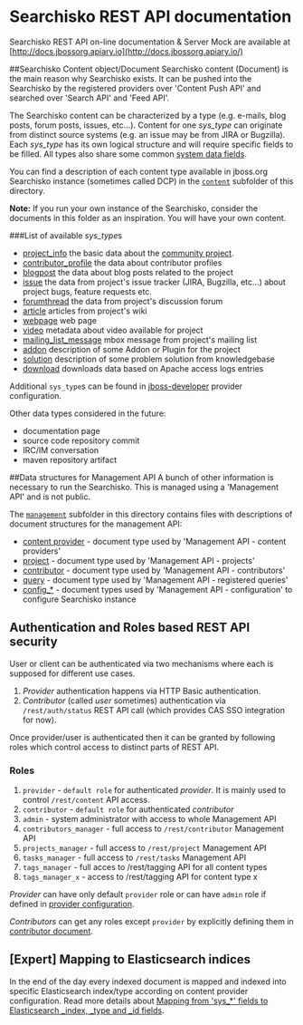 Searchisko REST API documentation
=================================

Searchisko REST API on-line documentation & Server Mock are available at [http://docs.jbossorg.apiary.io](http://docs.jbossorg.apiary.io/)

##Searchisko Content object/Document
Searchisko content (Document) is the main reason why Searchisko exists. It can be pushed into the Searchisko by the 
registered providers over 'Content Push API' and searched over 'Search API' and 'Feed API'.

The Searchisko content can be characterized by a type (e.g. e-mails, blog posts, forum 
posts, issues, etc...). Content for one *sys_type* can originate from distinct source
systems (e.g. an issue may be from JIRA or Bugzilla). 
Each *sys_type* has its own logical structure and will require specific fields
to be filled. All types also share some common [system data fields](content/dcp_content_object.md).

You can find a description of each content type available in jboss.org Searchisko instance (sometimes called DCP) in the
[`content`](content) subfolder of this directory.

**Note:** If you run your own instance of the Searchisko, consider the documents in this folder 
as an inspiration. You will have your own content.

###List of available *sys_type*s

+ [project_info](content/project_info.md) the basic data about the [community project](https://www.jboss.org/projects.html). 
+ [contributor_profile](content/contributor_profile.md) the data about contributor profiles
+ [blogpost](content/blogpost.md) the data about blog posts related to the project
+ [issue](content/issue.md) the data from project's issue tracker (JIRA, Bugzilla, 
  etc...) about project bugs, feature requests etc.
+ [forumthread](content/forumthread.md) the data from project's discussion forum
+ [article](content/article.md) articles from project's wiki
+ [webpage](content/webpage.md) web page
+ [video](content/video.md) metadata about video available for project
+ [mailing_list_message](content/mailing_list_message.md) mbox message from project's mailing list
+ [addon](content/addon.md) description of some Addon or Plugin for the project
+ [solution](content/solution.md) description of some problem solution from knowledgebase
+ [download](content/download.md) downloads data based on Apache access logs entries 

Additional `sys_type`s can be found in
[jboss-developer](https://github.com/jboss-developer/www.jboss.org/blob/master/_dcp/data/provider/jboss-developer.json)
provider configuration.

Other data types considered in the future:

+ documentation page
+ source code repository commit
+ IRC/IM conversation
+ maven repository artifact

##Data structures for Management API
A bunch of other information is necessary to run the Searchisko. This is managed using a 'Management API' and is not public.
 
The [`management`](management) subfolder in this directory contains files with 
descriptions of document structures for the management API:

+ [content provider](management/content_provider.md) - document type used by 'Management API - content providers'
+ [project](management/project.md) - document type used by 'Management API - projects'
+ [contributor](management/contributor.md) - document type used by 'Management API - contributors'
+ [query](management/query.md) - document type used by 'Management API - registered queries'
+ [config_*](management)  - document types used by 'Management API - configuration' to configure Searchisko instance

## Authentication and Roles based REST API security
User or client can be authenticated via two mechanisms where each is supposed for different use cases.

1. *Provider* authentication happens via HTTP Basic authentication. 
2. *Contributor* (called *user* sometimes) authentication via `/rest/auth/status` REST API call (which provides CAS SSO integration for now).

Once provider/user is authenticated then it can be granted by following roles which control access to distinct parts of REST API.

### Roles
1. `provider` - `default role` for authenticated *provider*. It is mainly used to control `/rest/content` API access.
2. `contributor` - `default role` for authenticated *contributor*
3. `admin` - system administrator with access to whole Management API
4. `contributors_manager` - full access to `/rest/contributor` Management API
5. `projects_manager` - full access to `/rest/project` Management API
6. `tasks_manager` - full access to `/rest/tasks` Management API
7. `tags_manager` - full acces to /rest/tagging API for all content types
8. `tags_manager_x` - access to /rest/tagging API for content type x

*Provider* can have only default `provider` role or can have `admin` role if defined in 
[provider configuration](management/content_provider.md).

*Contributors* can get any roles except `provider` by explicitly defining them in 
[contributor document](management/contributor.md).


## [Expert] Mapping to Elasticsearch indices

In the end of the day every indexed document is mapped and indexed into specific Elasticsearch index/type according on 
content provider configuration. Read more details about [Mapping from 'sys\_*' fields to Elasticsearch \_index, \_type and \_id fields](sys_fields_to_es_fields_mapping.md).

